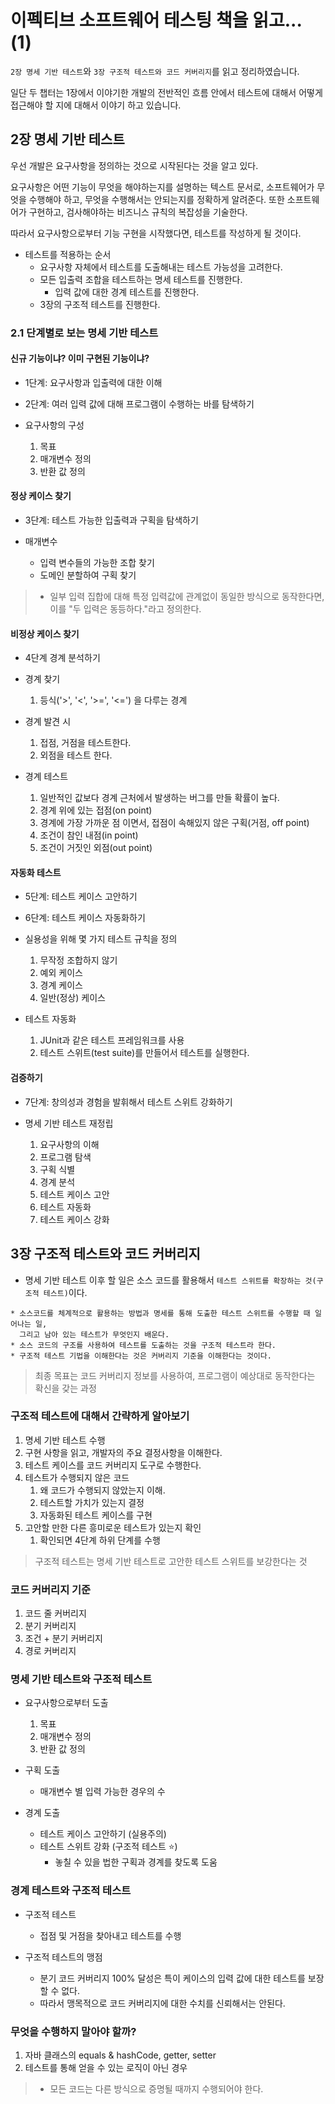 # 이펙티브 소프트웨어 테스팅 책을 읽고... (1)

`2장 명세 기반 테스트`와 `3장 구조적 테스트와 코드 커버리지`를 읽고 정리하였습니다.

일단 두 챕터는 1장에서 이야기한 개발의 전반적인 흐름 안에서 테스트에 대해서 어떻게 접근해야 할 지에 대해서 이야기 하고 있습니다.

## 2장 명세 기반 테스트

우선 개발은 요구사항을 정의하는 것으로 시작된다는 것을 알고 있다.

요구사항은 어떤 기능이 무엇을 해야하는지를 설명하는 텍스트 문서로, 
소프트웨어가 무엇을 수행해야 하고, 무엇을 수행해서는 안되는지를 정확하게 알려준다.
또한 소프트웨어가 구현하고, 검사해야하는 비즈니스 규칙의 복잡성을 기술한다.

따라서 요구사항으로부터 기능 구현을 시작했다면, 테스트를 작성하게 될 것이다.


- 테스트를 적용하는 순서
    - 요구사항 자체에서 테스트를 도출해내는 테스트 가능성을 고려한다.
    - 모든 입출력 조합을 테스트하는 명세 테스트를 진행한다.
      - 입력 값에 대한 경계 테스트를 진행한다.
    - 3장의 구조적 테스트를 진행한다.

### 2.1 단계별로 보는 명세 기반 테스트

#### 신규 기능이냐? 이미 구현된 기능이냐?

- 1단계: 요구사항과 입출력에 대한 이해
- 2단계: 여러 입력 값에 대해 프로그램이 수행하는 바를 탐색하기

- 요구사항의 구성
  1. 목표
  2. 매개변수 정의
  3. 반환 값 정의

#### 정상 케이스 찾기

- 3단계: 테스트 가능한 입출력과 구획을 탐색하기

- 매개변수
  - 입력 변수들의 가능한 조합 찾기
  - 도메인 분할하여 구획 찾기

> * 일부 입력 집합에 대해 특정 입력값에 관계없이 동일한 방식으로 동작한다면, 이를 "두 입력은 동등하다."라고 정의한다.

#### 비정상 케이스 찾기

- 4단계 경계 분석하기

- 경계 찾기
  1. 등식('>', '<', '>=', '<=') 을 다루는 경계

- 경계 발견 시
  1. 접점, 거점을 테스트한다.
  2. 외점을 테스트 한다.

- 경계 테스트
  1. 일반적인 값보다 경계 근처에서 발생하는 버그를 만들 확률이 높다.
  2. 경계 위에 있는 접점(on point)
  3. 경계에 가장 가까운 점 이면서, 접점이 속해있지 않은 구획(거점, off point)
  4. 조건이 참인 내점(in point)
  5. 조건이 거짓인 외점(out point)


#### 자동화 테스트

- 5단계: 테스트 케이스 고안하기
- 6단계: 테스트 케이스 자동화하기

- 실용성을 위해 몇 가지 테스트 규칙을 정의
  1. 무작정 조합하지 않기
  2. 예외 케이스
  3. 경계 케이스
  4. 일반(정상) 케이스

- 테스트 자동화
  1. JUnit과 같은 테스트 프레임워크를 사용
  2. 테스트 스위트(test suite)를 만들어서 테스트를 실행한다.


#### 검증하기

- 7단계: 창의성과 경험을 발휘해서 테스트 스위트 강화하기

- 명세 기반 테스트 재정립
  1. 요구사항의 이해
  2. 프로그램 탐색
  3. 구획 식별
  4. 경계 분석
  5. 테스트 케이스 고안
  6. 테스트 자동화
  7. 테스트 케이스 강화


## 3장 구조적 테스트와 코드 커버리지

- 명세 기반 테스트 이후 할 일은 소스 코드를 활용해서 `테스트 스위트를 확장하는 것(구조적 테스트)`이다.

```text
* 소스코드를 체계적으로 활용하는 방법과 명세를 통해 도출한 테스트 스위트를 수행할 때 일어나는 일,
  그리고 남아 있는 테스트가 무엇인지 배운다.
* 소스 코드의 구조를 사용하여 테스트를 도출하는 것을 구조적 테스트라 한다.
* 구조적 테스트 기법을 이해한다는 것은 커버리지 기준을 이해한다는 것이다.
```

> 최종 목표는 코드 커버리지 정보를 사용하여, 프로그램이 예상대로 동작한다는 확신을 갖는 과정

### 구조적 테스트에 대해서 간략하게 알아보기

1. 명세 기반 테스트 수행
2. 구현 사항을 읽고, 개발자의 주요 결정사항을 이해한다.
3. 테스트 케이스를 코드 커버리지 도구로 수행한다.
4. 테스트가 수행되지 않은 코드
   1. 왜 코드가 수행되지 않았는지 이해.
   2. 테스트할 가치가 있는지 결정
   3. 자동화된 테스트 케이스를 구현
5. 고안할 만한 다른 흥미로운 테스트가 있는지 확인
   1. 확인되면 4단계 하위 단계를 수행

> 구조적 테스트는 명세 기반 테스트로 고안한 테스트 스위트를 보강한다는 것

### 코드 커버리지 기준

1. 코드 줄 커버리지
2. 분기 커버리지
3. 조건 + 분기 커버리지
4. 경로 커버리지

### 명세 기반 테스트와 구조적 테스트

- 요구사항으로부터 도출
  1. 목표
  2. 매개변수 정의
  3. 반환 값 정의
  
- 구획 도출
  - 매개변수 별 입력 가능한 경우의 수

- 경계 도출
  - 테스트 케이스 고안하기 (실용주의)
  - 테스트 스위트 강화 (구조적 테스트 ⭐️)
    - 놓칠 수 있을 법한 구획과 경계를 찾도록 도움

### 경계 테스트와 구조적 테스트

- 구조적 테스트
  - 접점 및 거점을 찾아내고 테스트를 수행

- 구조적 테스트의 맹점
  - 분기 코드 커버리지 100% 달성은 특이 케이스의 입력 값에 대한 테스트를 보장할 수 없다.
  - 따라서 맹목적으로 코드 커버리지에 대한 수치를 신뢰해서는 안된다.

### 무엇을 수행하지 말아야 할까?

1. 자바 클래스의 equals & hashCode, getter, setter
2. 테스트를 통해 얻을 수 있는 로직이 아닌 경우

> * 모든 코드는 다른 방식으로 증명될 때까지 수행되어야 한다. 